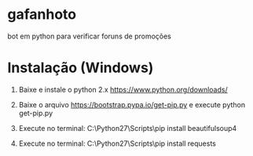 # gafanhoto
bot em python para verificar foruns de promoções

# Instalação (Windows)
1) Baixe e instale o python 2.x https://www.python.org/downloads/

2) Baixe o arquivo https://bootstrap.pypa.io/get-pip.py e execute python get-pip.py

3) Execute no terminal: C:\Python27\Scripts\pip install beautifulsoup4

4) Execute no terminal: C:\Python27\Scripts\pip install requests
